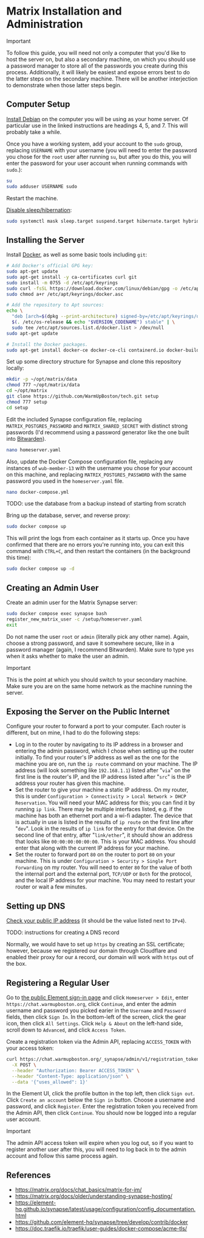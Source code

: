 # Matrix Installation and Administration

> [!IMPORTANT]
> To follow this guide, you will need not only a computer that you'd like to
> host the server on, but also a secondary machine, on which you should use
> a password manager to store all of the passwords you create during this process.
> Additionally, it will likely be easiest and expose errors best to do the latter
> steps on the secondary machine. There will be another interjection to demonstrate
> when those latter steps begin.

## Computer Setup

[Install Debian](https://www.debian.org/releases/stable/amd64/) on the computer
you will be using as your home server. Of particular use in the linked
instructions are headings 4, 5, and 7. This will probably take a while.

Once you have a working system, add your account to the `sudo` group, replacing
`USERNAME` with your username (you will need to enter the password you chose
for the `root` user after running `su`, but after you do this, you will enter
the password for your user account when running commands with `sudo`.):

```bash
su
sudo adduser USERNAME sudo
```

Restart the machine.

[Disable sleep/hibernation](https://wiki.debian.org/Suspend):

```bash
sudo systemctl mask sleep.target suspend.target hibernate.target hybrid-sleep.target
```

## Installing the Server

Install [Docker](https://docs.docker.com/engine/install/debian/#install-using-the-repository),
as well as some basic tools including `git`:

```bash
# Add Docker's official GPG key:
sudo apt-get update
sudo apt-get install -y ca-certificates curl git
sudo install -m 0755 -d /etc/apt/keyrings
sudo curl -fsSL https://download.docker.com/linux/debian/gpg -o /etc/apt/keyrings/docker.asc
sudo chmod a+r /etc/apt/keyrings/docker.asc

# Add the repository to Apt sources:
echo \
  "deb [arch=$(dpkg --print-architecture) signed-by=/etc/apt/keyrings/docker.asc] https://download.docker.com/linux/debian \
  $(. /etc/os-release && echo "$VERSION_CODENAME") stable" | \
  sudo tee /etc/apt/sources.list.d/docker.list > /dev/null
sudo apt-get update

# Install the Docker packages.
sudo apt-get install docker-ce docker-ce-cli containerd.io docker-buildx-plugin docker-compose-plugin
```

Set up some directory structure for Synapse and clone this repository locally:

```bash
mkdir -p ~/opt/matrix/data
chmod 777 ~/opt/matrix/data
cd ~/opt/matrix
git clone https://github.com/WarmUpBoston/tech.git setup
chmod 777 setup
cd setup
```

Edit the included Synapse configuration file, replacing `MATRIX_POSTGRES_PASSWORD` and
`MATRIX_SHARED_SECRET` with distinct strong passwords (I'd recommend using
a password generator like the one built into [Bitwarden](https://bitwarden.com/)).

```bash
nano homeserver.yaml
```

Also, update the Docker Compose configuration file, replacing any instances of
`wub-member-13` with the username you chose for your account on this machine, and
replacing `MATRIX_POSTGRES_PASSWORD` with the same password you used in the `homeserver.yaml`
file.

```bash
nano docker-compose.yml
```

TODO: use the database from a backup instead of starting from scratch

Bring up the database, server, and reverse proxy:

```bash
sudo docker compose up
```

This will print the logs from each container as it starts up. Once you have
confirmed that there are no errors you're running into, you can exit this
command with `CTRL+C`, and then restart the containers (in the background this time):

```bash
sudo docker compose up -d
```

## Creating an Admin User

Create an admin user for the Matrix Synapse server:

```bash
sudo docker compose exec synapse bash
register_new_matrix_user -c /setup/homeserver.yaml
exit
```

Do not name the user `root` or `admin` (literally pick any other name). Again, choose
a strong password, and save it somewhere secure, like in a password manager
(again, I recommend Bitwarden). Make sure to type `yes` when it asks whether to
make the user an admin.

> [!IMPORTANT]
> This is the point at which you should switch to your secondary machine. Make sure you
> are on the same home network as the machine running the server.

## Exposing the Server on the Public Internet

Configure your router to forward a port to your computer. Each router is
different, but on mine, I had to do the following steps:

* Log in to the router by navigating to its IP address in a browser and
  entering the admin password, which I chose when setting up the router
  initially. To find your router's IP address as well as the one for the
  machine you are on, run the `ip route` command on your machine. The IP
  address (will look something like `192.168.1.1`) listed after "`via`" on the
  first line is the router's IP, and the IP address listed after "`src`" is the
  IP address your router has given this machine.
* Set the router to give your machine a static IP address. On my router, this
  is under `Configuration > Connectivity > Local Network > DHCP Reservation`.
  You will need your MAC address for this; you can find it by running `ip
  link`. There may be multiple interfaces listed, e.g. if the machine has both
  an ethernet port and a wi-fi adapter. The device that is actually in use is
  listed in the results of `ip route` on the first line after "`dev`". Look in
  the results of `ip link` for the entry for that device. On the second line of
  that entry, after "`link/ether`", it should show an address that looks like
  `00:00:00:00:00:00`. This is your MAC address. You should enter that along
  with the current IP address for your machine.
* Set the router to forward port `80` on the router to port `80` on your
  machine. This is under `Configuration > Security > Single Port Forwarding` on
  my router. You will need to enter `80` for the value of both the internal
  port and the external port, `TCP/UDP` or `Both` for the protocol, and the local
  IP address for your machine. You may need to restart your router or wait a few
  minutes.

## Setting up DNS

[Check your public IP address](https://whatismyipaddress.com/) (it should be
the value listed next to `IPv4`).

TODO: instructions for creating `A` DNS record

Normally, we would have to set up `https` by creating an SSL certificate; however,
because we registered our domain through Cloudflare and enabled their proxy for
our `A` record, our domain will work with `https` out of the box.

## Registering a Regular User

Go to [the public Element sign-in page](https://app.element.io) and click
`Homeserver > Edit`, enter `https://chat.warmupboston.org`, click `Continue`, and enter
the admin username and password you picked earier in the `Username` and `Password` fields,
then click `Sign In`. In the bottom-left of the screen, click the gear icon, then
click `All Settings`. Click `Help & About` on the left-hand side, scroll down to
`Advanced`, and click `Access Token`.

Create a registration token via the Admin API, replacing `ACCESS_TOKEN` with your
access token:

```bash
curl https://chat.warmupboston.org/_synapse/admin/v1/registration_tokens/new \
  -X POST \
  --header "Authorization: Bearer ACCESS_TOKEN" \
  --header "Content-Type: application/json" \
  --data '{"uses_allowed": 1}'
```

In the Element UI, click the profile button in the top left, then click `Sign out`.
Click `Create an account` below the `Sign in` button. Choose a username and password,
and click `Register`. Enter the registration token you received from the Admin API,
then click `Continue`. You should now be logged into a regular user account.

> [!IMPORTANT]
> The admin API access token will expire when you log out, so if you want to register another
> user after this, you will need to log back in to the admin account and follow this same process
> again.

## References

* https://matrix.org/docs/chat_basics/matrix-for-im/
* https://matrix.org/docs/older/understanding-synapse-hosting/
* https://element-hq.github.io/synapse/latest/usage/configuration/config_documentation.html
* https://github.com/element-hq/synapse/tree/develop/contrib/docker
* https://doc.traefik.io/traefik/user-guides/docker-compose/acme-tls/
